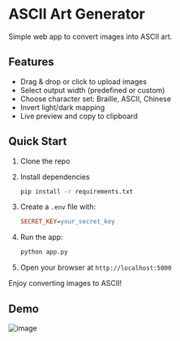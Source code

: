 # ASCII Art Generator

Simple web app to convert images into ASCII art.

## Features

* Drag & drop or click to upload images
* Select output width (predefined or custom)
* Choose character set: Braille, ASCII, Chinese
* Invert light/dark mapping
* Live preview and copy to clipboard

## Quick Start

1. Clone the repo
2. Install dependencies

   ```bash
   pip install -r requirements.txt
   ```
3. Create a `.env` file with:

   ```ini
   SECRET_KEY=your_secret_key
   ```
4. Run the app:

   ```bash
   python app.py
   ```
5. Open your browser at `http://localhost:5000`

Enjoy converting images to ASCII!

## Demo
![image](https://github.com/user-attachments/assets/0f6fc595-2d62-4b44-94b8-b1a63bb459d7)


